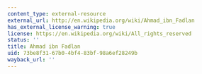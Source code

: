 ```yaml
---
content_type: external-resource
external_url: http://en.wikipedia.org/wiki/Ahmad_ibn_Fadlan
has_external_license_warning: true
license: https://en.wikipedia.org/wiki/All_rights_reserved
status: ''
title: Ahmad ibn Fadlan
uid: 73be8f31-67b0-4bf4-83bf-98a6ef28249b
wayback_url: ''
---
```

